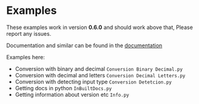 # Examples

These examples work in version **0.6.0** and should work above that, Please report any issues.

Documentation and similar can be found in the [documentation](https://easyconversion.readthedocs.io/en/latest/)

Examples here:
* Conversion with binary and decimal `Conversion Binary Decimal.py`
* Conversion with decimal and letters `Conversion Decimal Letters.py`
* Conversion with detecting input type `Conversion Detetcion.py`
* Getting docs in python `InBuiltDocs.py`
* Getting information about version etc `Info.py`
